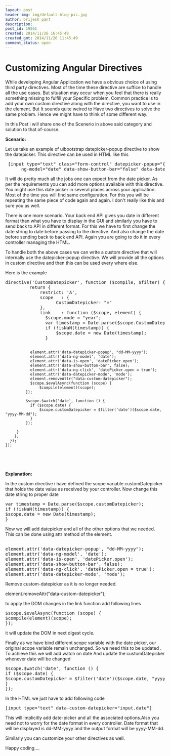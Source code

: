 ```yaml
---
layout: post
header-img: img/default-blog-pic.jpg
author: brijesh pant
description: 
post_id: 19261
created: 2014/11/26 16:45:49
created_gmt: 2014/11/26 11:45:49
comment_status: open
---
```


# Customizing Angular Directives

<p>While developing Angular Application we have a obvious choice of using third party directives. Most of the time these directive are suffice to handle all the use cases. But situation may occur when you feel that there is really something missing to fulfill your Specific problem. Common practice is to add your own custom directive along with the directive, you want to use in the element. But It sounds quite weired to Have two directives to solve the same problem. Hence we might have to think of some different way.</p>
<p>In this Post i will share one of the Scenerio in above said category and solution to that of-course.</p>
<p><b>Scenario:</b> </p>
<p>Let us take an example of uibootstrap datepicker-popup directive to show the datepicker. This directive can be used in HTML like this</p>
<pre>
 [input type="text" class="form-control" datepicker-popup="{{format}}" 
      ng-model="date" data-show-button-bar="false" data-datepicker-mode ="mode" is-open="opened" close-text="Close"]
</pre>

<p>It will do pretty much all the jobs one can expect from the date picker. As per the requirements you can add more options available with this directive. You might use this date picker in several places across your application. Most of the time you will find same configuration. For this you will be repeating the same piece of code again and again. I don't really like this and sure you as well.</p>
<p>There is one more scenario. Your back end API gives you date in different format than what you have to display in the GUI and similarly you have to send back to API in different format.
For this  we have to first change the date string to date before passing to the directive. And also change the date before sending back to back end API. Again you are going to do it in every controller managing the HTML.</p>
<p>To handle both the above cases we can write a custom directive that will internally use the datepicker-popup directive. We will provide all the options in custom directive and then this can be used every where else.</p>
<p>Here is the example</p>
<pre>
directive('CustomDatepicker', function ($compile, $filter) {
         return {
             restrict: 'A',
             scope   : {
                   CustomDatepicker: "="
             },
             link    : function ($scope, element) {
               $scope.mode = "year";
               var timestamp = Date.parse($scope.CustomDatepicker);
               if (!isNaN(timestamp)) {
                   $scope.date = new Date(timestamp);
               }

               element.attr('data-datepicker-popup', "dd-MM-yyyy");
               element.attr('data-ng-model', 'date');
               element.attr('data-is-open', 'datePicker.open');
               element.attr('data-show-button-bar', false);
               element.attr('data-ng-click', 'datePicker.open = true');
               element.attr('data-datepicker-mode', 'mode');
               element.removeAttr("data-custom-datepicker");
               $scope.$evalAsync(function (scope) {
                   $compile(element)(scope);
             });

             $scope.$watch('date', function () {
               if ($scope.date) {
                   $scope.customDatepicker = $filter('date')($scope.date, "yyyy-MM-dd");
               }
             });

         }
        };
      });
    });

</pre>

<p><br class="none" /></p>
<p><b>Explanation:</b> </p>
<p class="none">In the custom directive i have defined the scope variable customDatepicker that holds the date value as received by your controller. Now change this date string to proper date

<pre>
var timestamp = Date.parse($scope.customDatepicker);
if (!isNaN(timestamp)) {
$scope.date = new Date(timestamp);
}</pre>


Now we will add datepicker and all of the other options that we needed. This can be done using attr method of the element.

<pre>

element.attr('data-datepicker-popup', "dd-MM-yyyy");
element.attr('data-ng-model', 'date');
element.attr('data-is-open', 'datePicker.open');
element.attr('data-show-button-bar', false);
element.attr('data-ng-click', 'datePicker.open = true');
element.attr('data-datepicker-mode', 'mode');</pre>

Remove custom-datepicker as it is no longer needed. 

element.removeAttr("data-custom-datepicker");

to apply the DOM changes in the link function add following lines

<pre>
$scope.$evalAsync(function (scope) {
$compile(element)(scope);
});
</pre>

it will update the DOM in next digest cycle.

Finally as we have bind different scope variable with the date picker, our original scope variable remain unchanged. So we need this to be updated . To achieve this we will add watch on date And update the  customDatepicker whenever date will be changed

<pre>$scope.$watch('date', function () {
if ($scope.date) {
$scope.customDatepicker = $filter('date')($scope.date, "yyyy-MM-dd");
}
});</pre>

In the HTML we just have to add following code

<pre>
[input type="text" data-custom-datepicker="input.date"]
</pre>

This will implicitly add date-picker and all the associated options.Also you need not to worry for the date format in every controller.
 Date format that will be displayed is dd-MM-yyyy and the output format will be yyyy-MM-dd.

Similarly you can customize your  other directives as well.


Happy coding....